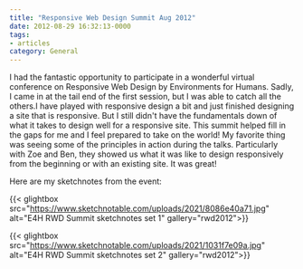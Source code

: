 ```yaml
---
title: "Responsive Web Design Summit Aug 2012"
date: 2012-08-29 16:32:13-0000
tags:
- articles
category: General
---
```


I had the fantastic opportunity to participate in a wonderful virtual conference on Responsive Web Design by Environments for Humans. Sadly, I came in at the tail end of the first session, but I was able to catch all the others.I have played with responsive design a bit and just finished designing a site that is responsive. But I still didn't have the fundamentals down of what it takes to design well for a responsive site. This summit helped fill in the gaps for me and I feel prepared to take on the world! My favorite thing was seeing some of the principles in action during the talks. Particularly with Zoe and Ben, they showed us what it was like to design responsively from the beginning or with an existing site. It was great!

Here are my sketchnotes from the event:

{{< glightbox src="https://www.sketchnotable.com/uploads/2021/8086e40a71.jpg" alt="E4H RWD Summit sketchnotes set 1" gallery="rwd2012">}}

{{< glightbox src="https://www.sketchnotable.com/uploads/2021/1031f7e09a.jpg" alt="E4H RWD Summit sketchnotes set 2" gallery="rwd2012">}}
